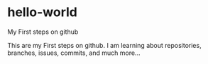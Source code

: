 # hello-world
My First steps on github

This are my First steps on github. I am learning about repositories, branches, issues, commits, and much more...

